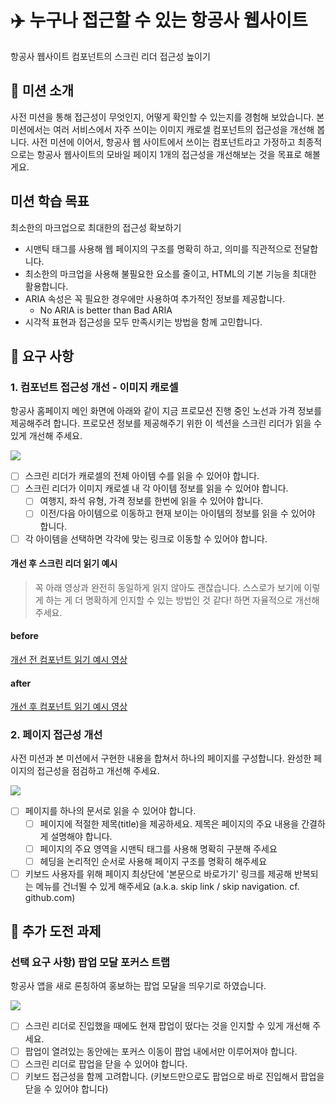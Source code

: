 # ✈️ 누구나 접근할 수 있는 항공사 웹사이트

항공사 웹사이트 컴포넌트의 스크린 리더 접근성 높이기

## 📕 미션 소개

사전 미션을 통해 접근성이 무엇인지, 어떻게 확인할 수 있는지를 경험해 보았습니다.
본 미션에서는 여러 서비스에서 자주 쓰이는 이미지 캐로셀 컴포넌트의 접근성을 개선해 봅니다.
사전 미션에 이어서, 항공사 웹 사이트에서 쓰이는 컴포넌트라고 가정하고
최종적으로는 항공사 웹사이트의 모바일 페이지 1개의 접근성을 개선해보는 것을 목표로 해볼게요.

## 미션 학습 목표

최소한의 마크업으로 최대한의 접근성 확보하기

- 시맨틱 태그를 사용해 웹 페이지의 구조를 명확히 하고, 의미를 직관적으로 전달합니다.
- 최소한의 마크업을 사용해 불필요한 요소를 줄이고, HTML의 기본 기능을 최대한 활용합니다.
- ARIA 속성은 꼭 필요한 경우에만 사용하여 추가적인 정보를 제공합니다.
  - No ARIA is better than Bad ARIA
- 시각적 표현과 접근성을 모두 만족시키는 방법을 함께 고민합니다.

## 🎯 요구 사항

### 1. 컴포넌트 접근성 개선 - 이미지 캐로셀

항공사 홈페이지 메인 화면에 아래와 같이 지금 프로모션 진행 중인 노선과 가격 정보를 제공해주려 합니다.
프로모션 정보를 제공해주기 위한 이 섹션을 스크린 리더가 읽을 수 있게 개선해 주세요.

![](https://techcourse-storage.s3.ap-northeast-2.amazonaws.com/0ab87ebeeaf9473aa872d902dbf2aac8)

- [ ] 스크린 리더가 캐로셀의 전체 아이템 수를 읽을 수 있어야 합니다.
- [ ] 스크린 리더가 이미지 캐로셀 내 각 아이템 정보를 읽을 수 있어야 합니다.
  - [ ] 여행지, 좌석 유형, 가격 정보를 한번에 읽을 수 있어야 합니다.
  - [ ] 이전/다음 아이템으로 이동하고 현재 보이는 아이템의 정보를 읽을 수 있어야 합니다.
- [ ] 각 아이템을 선택하면 각각에 맞는 링크로 이동할 수 있어야 합니다.

#### 개선 후 스크린 리더 읽기 예시

> 꼭 아래 영상과 완전히 동일하게 읽지 않아도 괜찮습니다.
> 스스로가 보기에 이렇게 하는 게 더 명확하게 인지할 수 있는 방법인 것 같다! 하면 자율적으로 개선해 주세요.

#### before

[개선 전 컴포넌트 읽기 예시 영상](https://drive.google.com/file/d/1B9X2l8jGdX54Kin6_K0sCpCbJ-FVam29/view?usp=drive_link)

#### after

[개선 후 컴포넌트 읽기 예시 영상](https://drive.google.com/file/d/1xmyZP1Rbr3kVX33qcMRDSZ541ZUXmxML/view)

### 2. 페이지 접근성 개선

사전 미션과 본 미션에서 구현한 내용을 합쳐서 하나의 페이지를 구성합니다.
완성한 페이지의 접근성을 점검하고 개선해 주세요.

![](https://techcourse-storage.s3.ap-northeast-2.amazonaws.com/e57c9451f815414785ab4aae036d9506)

- [ ] 페이지를 하나의 문서로 읽을 수 있어야 합니다.
  - [ ] 페이지에 적절한 제목(title)을 제공하세요. 제목은 페이지의 주요 내용을 간결하게 설명해야 합니다.
  - [ ] 페이지의 주요 영역을 시맨틱 태그를 사용해 명확히 구분해 주세요
  - [ ] 헤딩을 논리적인 순서로 사용해 페이지 구조를 명확히 해주세요
- [ ] 키보드 사용자를 위해 페이지 최상단에 '본문으로 바로가기' 링크를 제공해 반복되는 메뉴를 건너뛸 수 있게 해주세요 (a.k.a. skip link / skip navigation. cf. github.com)

## 🚚 추가 도전 과제

### 선택 요구 사항) 팝업 모달 포커스 트랩
항공사 앱을 새로 론칭하여 홍보하는 팝업 모달을 띄우기로 하였습니다.

![](https://techcourse-storage.s3.ap-northeast-2.amazonaws.com/80040f7219b54753b860b75c9da42769)

- [ ] 스크린 리더로 진입했을 때에도 현재 팝업이 떴다는 것을 인지할 수 있게 개선해 주세요.
- [ ] 팝업이 열려있는 동안에는 포커스 이동이 팝업 내에서만 이루어져야 합니다.
- [ ] 스크린 리더로 팝업을 닫을 수 있어야 합니다.
- [ ] 키보드 접근성을 함께 고려합니다. (키보드만으로도 팝업으로 바로 진입해서 팝업을 닫을 수 있어야 합니다)